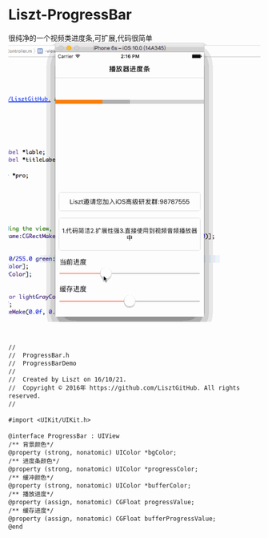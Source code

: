 # Liszt-ProgressBar
很纯净的一个视频类进度条,可扩展,代码很简单
<img src="https://github.com/LisztGitHub/Liszt-ProgressBar/blob/master/Liszt.gif" />
#
    //
    //  ProgressBar.h
    //  ProgressBarDemo
    //
    //  Created by Liszt on 16/10/21.
    //  Copyright © 2016年 https://github.com/LisztGitHub. All rights reserved.
    //

    #import <UIKit/UIKit.h>

    @interface ProgressBar : UIView
    /** 背景颜色*/
    @property (strong, nonatomic) UIColor *bgColor;
    /** 进度条颜色*/
    @property (strong, nonatomic) UIColor *progressColor;
    /** 缓冲颜色*/
    @property (strong, nonatomic) UIColor *bufferColor;
    /** 播放进度*/
    @property (assign, nonatomic) CGFloat progressValue;
    /** 缓存进度*/
    @property (assign, nonatomic) CGFloat bufferProgressValue;
    @end


